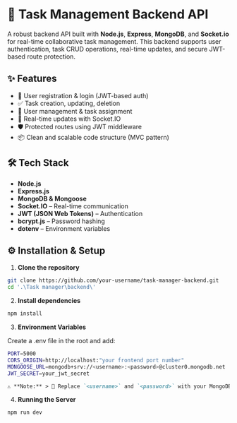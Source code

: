 # 🧠 Task Management Backend API

A robust backend API built with **Node.js**, **Express**, **MongoDB**, and **Socket.io** for real-time collaborative task management. This backend supports user authentication, task CRUD operations, real-time updates, and secure JWT-based route protection.

## ✨ Features

- 🔐 User registration & login (JWT-based auth)
- ✅ Task creation, updating, deletion
- 👥 User management & task assignment
- 📡 Real-time updates with Socket.IO
- 🛡️ Protected routes using JWT middleware
- 📦 Clean and scalable code structure (MVC pattern)


## 🛠️ Tech Stack

- **Node.js**
- **Express.js**
- **MongoDB & Mongoose**
- **Socket.IO** – Real-time communication
- **JWT (JSON Web Tokens)** – Authentication
- **bcrypt.js** – Password hashing
- **dotenv** – Environment variables


## ⚙️ Installation & Setup

1. **Clone the repository**

```bash
git clone https://github.com/your-username/task-manager-backend.git
cd '.\Task manager\backend\'
```


2. **Install dependencies**

```bash
npm install
```

3. **Environment Variables**

Create a .env file in the root and add:
```bash
PORT=5000
CORS_ORIGIN=http://localhost:"your frontend port number"
MONGOOSE_URL=mongodb+srv://<username>:<password>@cluster0.mongodb.net
JWT_SECRET=your_jwt_secret
```
```markdown
⚠️ **Note:** > 🔑 Replace `<username>` and `<password>` with your MongoDB Atlas credentials.
```

4. **Running the Server**

```bash
npm run dev
```
